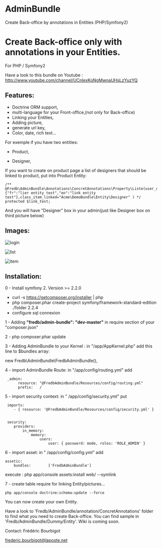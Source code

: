 AdminBundle
===========

Create Back-office by annotations in Entities (PHP/Symfony2)
# Create Back-office only with annotations in your Entities.
For PHP / Symfony2

Have a look to this bundle on Youtube : http://www.youtube.com/channel/UCnIexKoNgMwnaUHsLzYuzYQ

## Features: 
- Doctrine ORM support,
- multi-language for your Front-office,(not only for Back-office)
- Linking your Entities,
- Adding picture,
- generate url key,
- Color, date, rich text...


For exemple if you have two entities:

- Product,

- Designer,

If you want to create on product page a list of designers that should be linked to product, put into Product Entity:

    /** @Fredb\AdminBundle\Annotations\ConcretAnnotations\Property\Liste(user_name={"fr":"lier entity test","en":"link entity test"},class_item_linked="Acme\DemoBundle\Entity\Designer" ) */
    protected $link_test;  

And you will have "Designer" box in your admin(just like Designer box on third picture below)


## Images:
![login](http://gkan.zgroupe.net/image/img1.png)

![list](http://gkan.zgroupe.net/image/img2.png)

![item](http://gkan.zgroupe.net/image/img3.png)


## Installation:
0 - Install symfony 2. Version >= 2.2.0 

- curl -s https://getcomposer.org/installer | php
- php composer.phar create-project symfony/framework-standard-edition ./folder 2.2.4
- configure sql connexion

1 - Adding **"fredb/admin-bundle": "dev-master"**    in require section of your "composer.json"

2 - php composer.phar update

3 - Adding AdminBundle to your Kernel :
 in "/app/AppKernel.php" add this line to $bundles array:

 new Fredb\AdminBundle\FredbAdminBundle(),  

4 - import AdminBundle Route:
 in "/app/config/routing.yml"
 add

     _admin:
          resource: "@FredbAdminBundle/Resources/config/routing.yml"
          prefix:   /


5 - import security context:
 in " /app/config/security.yml"
 put

     imports:
        - { resource: '@FredbAdminBundle/Resources/config/security.yml' }


     security:
        providers:
            in_memory:
                memory:  
                    users:
                        user: { password: mode, roles: 'ROLE_ADMIN' }


6 - import asset:
 in " /app/config/config.yml"
 add

    assetic:
        bundles:        ['FredbAdminBundle']


execute : php app/console assets:install web/ --symlink

7 - create table require for linking Entity/pictures...

    php app/console doctrine:schema:update --force



You can now create your own Entity. 

Have a look to 'Fredb/AdminBundle/annotation/ConcretAnnotations' folder to find what you need to create Back-office.
You can find sample in 'Fredb/AdminBundle/Dummy/Entity'.
Wiki is coming soon.




Contact:
Frédéric Bourbigot

frederic.bourbigot@laposte.net
